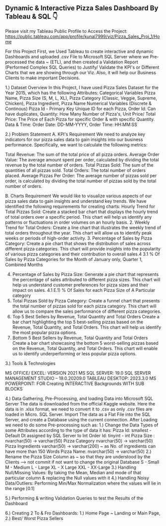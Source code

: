 ## Dynamic & Interactive Pizza Sales Dashboard By Tableau & SQL 👇

Please visit my Tableau Public Profile to Access the Project: https://public.tableau.com/app/profile/kunal7999/viz/Pizza_Sales_Proj_1/Home

For this Project First, we Used Tableau to create interactive and dynamic Dashboards and uploaded .csv File to Microsoft SQL Server where we Pre-processed the data ~ (ETL), and then created a Validation Report (Performed Complex SQL Queries) to Justify/ Validate the KPI's or Different Charts that we are showing through our Viz. Also, it will help our Business Clients to make important Decisions.

1.) Dataset Overview
In this Project, I have used Pizza Sales Dataset for the Year 2015, which has the following Attributes:
Categorical Variables
Pizza Name, Pizza Size (S, M, L, XL), Pizza Category (Classic, Veggie, Supreme, Chicken), Pizza Ingredient, Pizza Name
Numerical Variables (Discrete & Continous)
Pizza Id - Primary Key Unique ID for each Pizza, Order Id: Can have duplicates, Quantity: How Many Number of Pizza's, Unit Price/ Total Price: The Price of Each Pizza for specific Order & with specific Quantity.
Data & Time: Order Date: DD-MM-YYYY, Order Time: HH:MM:SS

2.) Problem Statement
A. KPI's Requirement
We need to analyze key indicators for our pizza sales data to gain insights into our business performance. Specifically, we want to calculate the following metrics:

Total Revenue: The sum of the total price of all pizza orders.
Average Order Value: The average amount spent per order, calculated by dividing the total revenue by the total number of orders.
Total Pizzas Sold: The sum of the quantities of all pizzas sold.
Total Orders: The total number of orders placed.
Average Pizzas Per Order: The average number of pizzas sold per order, is calculated by dividing the total number of pizzas sold by the total number of orders.

B. Charts Requirement
We would like to visualize various aspects of our pizza sales data to gain insights and understand key trends. We have identified the following requirements for creating charts:
Hourly Trend for Total Pizzas Sold:
Create a stacked bar chart that displays the hourly trend of total orders over a specific period. This chart will help us identify any patterns or fluctuations in order volumes on an hourly basis.
2. Weekly Trend for Total Orders:
Create a line chart that illustrates the weekly trend of total orders throughout the year. This chart will allow us to identify peak weeks or periods of high-order activity.
3. Percentage of Sales by Pizza Category:
Create a pie chart that shows the distribution of sales across different pizza categories. This chart will provide insights into the popularity of various pizza categories and their contribution to overall sales.4
3.1 % Of Sales by Pizza Categories for the Month of January only, Quarter 1, Combined Months

4. Percentage of Sales by Pizza Size:
Generate a pie chart that represents the percentage of sales attributed to different pizza sizes. This chart will help us understand customer preferences for pizza sizes and their impact on sales.
4.1 E.1) % Of Sales for each Pizza Size of A Particular category
5. Total Pizzas Sold by Pizza Category:
Create a funnel chart that presents the total number of pizzas sold for each pizza category. This chart will allow us to compare the sales performance of different pizza categories.
6. Top 5 Best Sellers by Revenue, Total Quantity and Total Orders
Create a bar chart highlighting the top 5 best-selling pizzas based on the Revenue, Total Quantity, and Total Orders. This chart will help us identify the most popular pizza options.
7. Bottom 5 Best Sellers by Revenue, Total Quantity and Total Orders
Create a bar chart showcasing the bottom 5 worst-selling pizzas based on the Revenue, Total Quantity, and Total Orders. This chart will enable us to identify underperforming or less popular pizza options.

3.) Tools & Technologies

MS OFFICE/ EXCEL: VERSION 2021
MS SQL SERVER: 19.0
SQL SERVER MANAGEMENT STUDIO – 19.0.20209.0
TABLEAU DESKTOP: 2023.3.0
MS POWERPOINT: FOR Creating INTERACTIVE Backgrounds WITH SUB BLOCKS

4.) Data Gathering, Pre-Processing, and loading Data into Microsoft SQL Server
The data is downloaded from the official Kaggle website.
Here the data is in .xlsx format, we need to convert it to .csv as only .csv files are loaded in Micro. SQL Server.
Import The data as a Flat File into the SQL Server, and create a Database using the current connection.
After Loading we need to do some Pre-processing such as:
1.) Change the Data Types of some Attributes according to the type of data it has:
Pizza Id: smallest - Default Dt assigned by SQL Server to Int
Order Id: tinyint - int
Pizza Size : nvarchar(50) -> varchar(50)
Pizza Category nvarchar(50) -> varchar(50)
Pizza Ingredients varchar(50) -> varchar(200) ~ as No. of ingredients can have more than 150 Words
Pizza Name: nvarchar(50) -> varchar(50)
2.) Rename the Pizza Size Column as ~ so that they are understood by the Clients --> not commit if not want to change the original Database
S - Small
M - Medium
L - Large
XL - X Large
XXL - XX-Large
3.) Handling Null/Missing Values: By taking the Mean, Median and mode of that particular column & replacing the Null values with it
4.) Handling Noisy Data/Outliers: Performing Min/Max Normalization where the values will lie in the range [0.1] 

5.) Performing & writing Validation Queries to test the Results of the Dashboard

6.) Creating 2 To & Fro Dashboards: 
1.) Home Page ~ Landing or Main Page, 2.) Best/ Worst Pizza Sellers 
